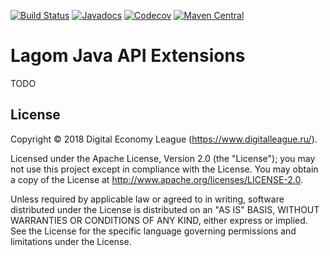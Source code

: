 [![Build Status](https://travis-ci.org/taymyr/lagom-extensions.svg?branch=develop)](https://travis-ci.org/taymyr/lagom-extensions)
[![Javadocs](https://www.javadoc.io/badge/org.taymyr/lagom-extensions.svg)](https://www.javadoc.io/doc/org.taymyr/lagom-extensions)
[![Codecov](https://codecov.io/gh/taymyr/lagom-extensions/branch/develop/graph/badge.svg)](https://codecov.io/gh/taymyr/lagom-extensions)
[![Maven Central](https://img.shields.io/maven-central/v/org.taymyr/lagom-extensions.svg)](https://search.maven.org/search?q=a:lagom-extensions%20AND%20g:org.taymyr)

# Lagom Java API Extensions

TODO

## License

Copyright © 2018 Digital Economy League (https://www.digitalleague.ru/).

Licensed under the Apache License, Version 2.0 (the "License"); you may not use this project except in compliance with the License. You may obtain a copy of the License at http://www.apache.org/licenses/LICENSE-2.0.

Unless required by applicable law or agreed to in writing, software distributed under the License is distributed on an "AS IS" BASIS, WITHOUT WARRANTIES OR CONDITIONS OF ANY KIND, either express or implied. See the License for the specific language governing permissions and limitations under the License.
